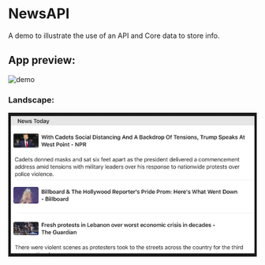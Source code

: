 # NewsAPI
A demo to illustrate the use of an API and Core data to store info.

## App preview:
![demo](demo.gif)

### Landscape:
![screen](screenshot.png)
